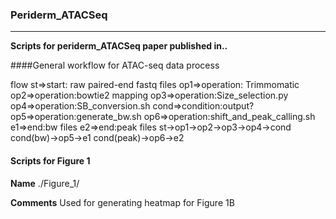 ### Periderm_ATACSeq

---------------

**Scripts for periderm_ATACSeq paper published in..**

####General workflow for ATAC-seq data process

flow
st=>start: raw paired-end fastq files
op1=>operation: Trimmomatic
op2=>operation:bowtie2 mapping
op3=>operation:Size_selection.py
op4=>operation:SB_conversion.sh
cond=>condition:output?
op5=>operation:generate_bw.sh
op6=>operation:shift_and_peak_calling.sh
e1=>end:bw files
e2=>end:peak files
st->op1->op2->op3->op4->cond
cond(bw)->op5->e1
cond(peak)->op6->e2

#### Scripts for Figure 1

**Name** ./Figure_1/

**Comments** Used for generating heatmap for Figure 1B



